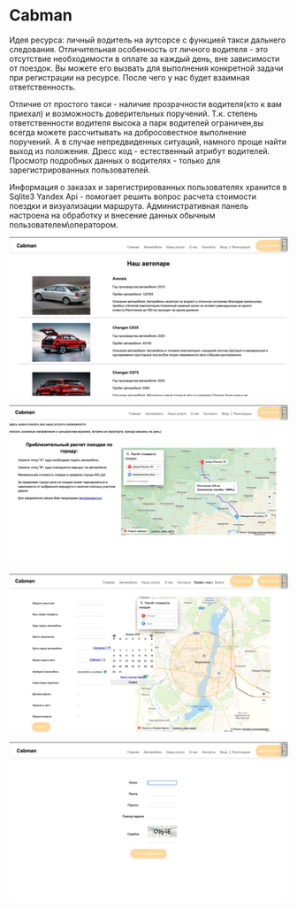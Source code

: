 # Cabman

Идея ресурса: личный водитель на аутсорсе с функцией такси дальнего следования.
Отличительная особенность от личного водителя - это отсутствие необходимости в оплате за каждый день, вне зависимости от поездок.
Вы можете его вызвать для выполнения конкретной задачи при регистрации на ресурсе. После чего у нас будет взаимная ответственность.

Отличие от простого такси - наличие прозрачности водителя(кто к вам приехал) и возможность доверительных поручений.
Т.к. степень ответственности водителя высока а парк водителей ограничен,вы всегда можете рассчитывать на добросовестное выполнение поручений.
А в случае непредвиденных ситуаций, намного проще найти выход из положения.
Дресс код - естественный атрибут водителей.
Просмотр подробных данных о водителях - только для зарегистрированных пользователей.



Информация о заказах и зарегистрированных пользователях хранится в Sqlite3
Yandex Api  - помогает решить вопрос расчета стоимости поездки и визуализации маршрута.
Административная панель настроена на обработку и внесение данных обычным пользователем\оператором. 


![Иллюстрация приложения](https://github.com/Maxon-vrn/Cabman/blob/master/data/garaj.jpg)

![Иллюстрация приложения](https://github.com/Maxon-vrn/Cabman/blob/master/data/chek.jpg)

![Иллюстрация приложения](https://github.com/Maxon-vrn/Cabman/blob/master/data/online_chek.jpg)

![Иллюстрация приложения](https://github.com/Maxon-vrn/Cabman/blob/master/data/registrate.jpg)
